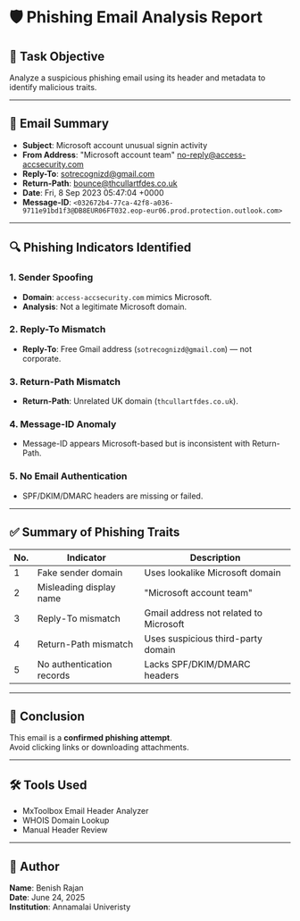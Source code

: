 # 🛡️ Phishing Email Analysis Report

## 📌 Task Objective
Analyze a suspicious phishing email using its header and metadata to identify malicious traits.

---

## 📧 Email Summary

- **Subject**: Microsoft account unusual signin activity  
- **From Address**: "Microsoft account team" <no-reply@access-accsecurity.com>  
- **Reply-To**: sotrecognizd@gmail.com  
- **Return-Path**: bounce@thcullartfdes.co.uk  
- **Date**: Fri, 8 Sep 2023 05:47:04 +0000  
- **Message-ID**: `<032672b4-77ca-42f8-a036-9711e91bd1f3@DB8EUR06FT032.eop-eur06.prod.protection.outlook.com>`

---

## 🔍 Phishing Indicators Identified

### 1. Sender Spoofing
- **Domain**: `access-accsecurity.com` mimics Microsoft.
- **Analysis**: Not a legitimate Microsoft domain.

### 2. Reply-To Mismatch
- **Reply-To**: Free Gmail address (`sotrecognizd@gmail.com`) — not corporate.

### 3. Return-Path Mismatch
- **Return-Path**: Unrelated UK domain (`thcullartfdes.co.uk`).

### 4. Message-ID Anomaly
- Message-ID appears Microsoft-based but is inconsistent with Return-Path.

### 5. No Email Authentication
- SPF/DKIM/DMARC headers are missing or failed.

---

## ✅ Summary of Phishing Traits

| No. | Indicator               | Description |
|-----|--------------------------|-------------|
| 1   | Fake sender domain       | Uses lookalike Microsoft domain |
| 2   | Misleading display name  | "Microsoft account team" |
| 3   | Reply-To mismatch        | Gmail address not related to Microsoft |
| 4   | Return-Path mismatch     | Uses suspicious third-party domain |
| 5   | No authentication records| Lacks SPF/DKIM/DMARC headers |

---

## 🧠 Conclusion

This email is a **confirmed phishing attempt**.  
Avoid clicking links or downloading attachments.

---

## 🛠️ Tools Used

- MxToolbox Email Header Analyzer  
- WHOIS Domain Lookup  
- Manual Header Review  

---

## 📝 Author

**Name**: Benish Rajan  
**Date**: June 24, 2025  
**Institution**: Annamalai Univeristy
